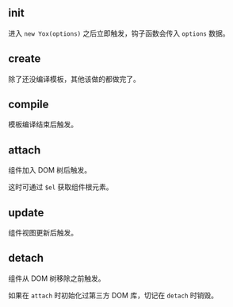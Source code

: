 ## init

进入 `new Yox(options)` 之后立即触发，钩子函数会传入 `options` 数据。

## create

除了还没编译模板，其他该做的都做完了。

## compile

模板编译结束后触发。

## attach

组件加入 DOM 树后触发。

这时可通过 `$el` 获取组件根元素。

## update

组件视图更新后触发。

## detach

组件从 DOM 树移除之前触发。

如果在 `attach` 时初始化过第三方 DOM 库，切记在 `detach` 时销毁。